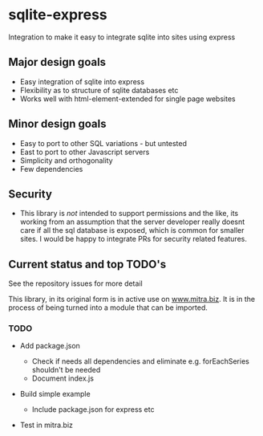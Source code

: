 # sqlite-express
Integration to make it easy to integrate sqlite into sites using express

## Major design goals
* Easy integration of sqlite into express
* Flexibility as to structure of sqlite databases etc 
* Works well with html-element-extended for single page websites

## Minor design goals
* Easy to port to other SQL variations - but untested
* East to port to other Javascript servers
* Simplicity and orthogonality
* Few dependencies

## Security
* This library is *not* intended to support permissions and the like, 
  its working from an assumption that the server developer really doesnt care
  if all the sql database is exposed, which is common for smaller sites.
  I would be happy to integrate PRs for security related features.

## Current status and top TODO's
See the repository issues for more detail

This library, in its original form is in active use on www.mitra.biz. 
It is in the process of being turned into a module that can be imported. 

### TODO 
* Add package.json
  * Check if needs all dependencies and eliminate e.g. forEachSeries shouldn't be needed
  * Document index.js

* Build simple example 
  * Include package.json for express etc
* Test in mitra.biz